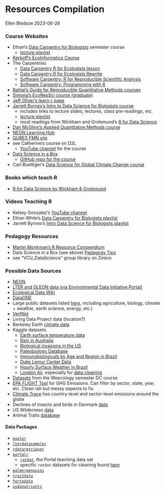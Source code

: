 Resources Compilation
================
Ellen Bledsoe
2023-06-28

### Course Websites

- Ethan’s [Data Carpentry for
  Biologists](https://datacarpentry.org/semester-biology/) semester
  course
  - [lecture
    playlist](https://www.youtube.com/playlist?list=PLD8eCxFKntVH5EJmTBaZXWaU8cM_T9Lfl)
- [Kerkoff’s EcoInformatics
  Course](https://globalecologybiogeography.github.io/Ecoinformatics/)
- The Carpentries
  - [Data Carpentry R for Ecologists
    lesson](https://datacarpentry.org/R-ecology-lesson/index.html)
  - [Data Carpentry R for Ecologists
    Rewrite](https://www.michaelc-m.com/Rewrite-R-ecology-lesson/)
  - [Software Carpentry: R for Reproducible Scientific
    Analysis](https://swcarpentry.github.io/r-novice-gapminder/guide/)
  - [Software Carpentry: Programming with
    R](http://swcarpentry.github.io/r-novice-inflammation/)
- [Bahlai’s Guide for Reproducible Quantitative Methods
  courses](https://cbahlai.github.io/rqm-template/)
- [Simona’s EcoRepSci course
  (graduate)](https://ecorepsci.github.io/reproducible-science/)
- [Jeff Oliver’s learn-r page](https://jcoliver.github.io/learn-r/)
- [Jarrett Byrnes’s Intro to Data Science for Biologists
  course](https://biol355.github.io/)
  - includes links to lecture slides, lectures, class pre-readings, etc.
  - [lecture
    playlist](https://www.youtube.com/playlist?list=PLZRMqMK8aRmL9UqEsi_uT-JHkloZEwHUn)
  - most readings from Wickham and Grolemund’s [R for Data
    Science](https://r4ds.had.co.nz/)
- [Dan McGlinn’s Applied Quantitative Methods
  course](http://dmcglinn.github.io/quant_methods/)
- [NEON Learning
  Hub](https://www.neonscience.org/resources/learning-hub)
- [QUBES FMN site](https://qubeshub.org/community/fmns)
- see Catherine’s course on D2L
  - [YouTube
    channel](https://www.youtube.com/channel/UCAxw75f8aIKi-ciS5PM_qmg/videos)
    for the course
- [Data Science in a Box](https://datasciencebox.org/)
  - [GitHub repo for the
    course](https://github.com/rstudio-education/datascience-box)
- Carl Boettiger’s [Data Science for Global Climate Change
  course](https://espm-157.carlboettiger.info/)

### Books which teach R

- [R for Data Science by Wickham & Grolemund](https://r4ds.had.co.nz/)

### Videos Teaching R

- Kelsey Gonzalez’s [YouTube
  channel](https://www.youtube.com/playlist?list=PL6FsZxVq54ERrlMRNE5aq2qUFH042fbuM)
- Ethan White’s [Data Carpentry for Biologists
  playlist](https://www.youtube.com/playlist?list=PLD8eCxFKntVH5EJmTBaZXWaU8cM_T9Lfl)
- Jarrett Byrnes’s [Intro Data Science for Biologists
  playlist](https://www.youtube.com/playlist?list=PLZRMqMK8aRmL9UqEsi_uT-JHkloZEwHUn)

### Pedagogy Resources

- [Martin Monkman’s R Resource
  Compendium](https://bookdown.org/martin_monkman/DataScienceResources_book/data-science-pedagogy.html)
- Data Science in a Box (see above) [Pedagogy
  Tips](https://datasciencebox.org/04-pedagogy.html)
- see “VCU_DataScience” group library on Zotero

### Possible Data Sources

- [NEON](https://www.neonscience.org/data-samples)
- [LTER and GLEON data (via Environmental Data Initiative
  Portal)](https://portal.edirepository.org/nis/advancedSearch.jsp)
- [Ecological Data Wiki](https://ecologicaldata.org/)
- [DataONE](https://old.dataone.org/data)
- Large public datasets listed
  [here](https://github.com/awesomedata/awesome-public-datasets#biology),
  including agriculture, biology, climate + weather, earth science,
  energy, etc.)
- [VertNet](http://vertnet.org/)
- Living Data Project data (location?)
- Berkeley Earth [climate data](http://berkeleyearth.org/data/)
- Kaggle datasets
  - [Earth surface temperature
    data](https://www.kaggle.com/datasets/berkeleyearth/climate-change-earth-surface-temperature-data)
  - [Rain in
    Australia](https://www.kaggle.com/datasets/jsphyg/weather-dataset-rattle-package)
  - [Biological invasions in the
    US](https://www.kaggle.com/datasets/lazaro97/biological-invasions)
  - [Paleobiology
    Database](https://www.kaggle.com/datasets/apartmentguru/dino-crisis)
  - [Immunobiologicals by Age and Region in
    Brazil](https://www.kaggle.com/datasets/crisleyoliveira/application-of-immunobiologicals-in-brazil)
  - [Duke Lemur Center
    Data](https://www.kaggle.com/code/grrrck/lemurs-simplified)
  - [Hourly Surface Weather in
    Brazil](https://www.kaggle.com/datasets/PROPPG-PPG/hourly-weather-surface-brazil-southeast-region)
  - [London
    Air](https://www.londonair.org.uk/london/asp/datadownload.asp),
    especially for [data
    cleaning](https://makingnoiseandhearingthings.com/2018/04/19/datasets-for-data-cleaning-practice/)
- [Datasets](https://github.com/datacarpentry/semester-biology/tree/main/data)
    from the Weecology semester DC course
- [EPA FLIGHT Tool](https://ghgdata.epa.gov/ghgp/main.do#/facility/) for GHG Emissions. Can filter by sector, state, year, etc. Clean-ish but messy aspects to fix.
- [Climate Trace](https://climatetrace.org/downloads) has country-level and sector-level emissions around the globe
- Declines of insects and birds in Denmark [data](https://datadryad.org/stash/dataset/doi:10.5061/dryad.gq73493)
- US Wilderness [data](https://wilderness.net/practitioners/wilderness-areas/search.php#resultsSection)
- Animal Traits [database](https://animaltraits.org/)

#### Data Packages

- [`popler`](https://docs.ropensci.org/popler/)
- [`lterdatasampler`](https://lter.github.io/lterdatasampler/)
- [`rdataretriever`](https://github.com/ropensci/rdataretriever)
- [`portalr`](https://weecology.github.io/portalr/)
  - [`ratdat`](https://github.com/weecology/ratdat), the Portal teaching
    data set
  - specific `ratdat` datasets for cleaning found
    [here](https://www.michaelc-m.com/Rewrite-R-ecology-lesson/)
- [`palmerpenguins`](https://allisonhorst.github.io/palmerpenguins/)
- [`traitdata`](https://rdrr.io/github/RS-eco/traitdata/)
- [`fortedata`](https://fortexperiment.github.io/fortedata/)
- [`usdanutrients`](https://github.com/hadley/usdanutrients)
